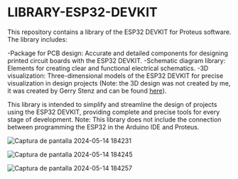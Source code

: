 # LIBRARY-ESP32-DEVKIT
This repository contains a library of the ESP32 DEVKIT for Proteus software. The library includes:

-Package for PCB design: Accurate and detailed components for designing printed circuit boards with the ESP32 DEVKIT.
-Schematic diagram library: Elements for creating clear and functional electrical schematics.
-3D visualization: Three-dimensional models of the ESP32 DEVKIT for precise visualization in design projects (Note: the 3D design was not created by me, it was created by Gerry Stenz and can be found [here](https://grabcad.com/library/esp32-dev-kit-v1-1)).

This library is intended to simplify and streamline the design of projects using the ESP32 DEVKIT, providing complete and precise tools for every stage of development. Note: This library does not include the connection between programming the ESP32 in the Arduino IDE and Proteus.

![Captura de pantalla 2024-05-14 184231](https://github.com/CHANCUCO/LIBRARY-ESP32-DEVKIT/assets/147283141/25c42dc0-d185-4226-bb6c-f2e449f5f663)

![Captura de pantalla 2024-05-14 184245](https://github.com/CHANCUCO/LIBRARY-ESP32-DEVKIT/assets/147283141/d83cd06b-b4a6-40d2-b468-aad8ba5acada)


![Captura de pantalla 2024-05-14 184257](https://github.com/CHANCUCO/LIBRARY-ESP32-DEVKIT/assets/147283141/ff29c7bc-5063-444a-b066-8ff28f59fae0)
